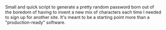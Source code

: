 
Small and quick script to generate a pretty random password born out of 
the boredom of having to invent a new mix of characters each time I 
needed to sign up for another site.
It's meant to be a starting point more than a "production-ready" 
software.
